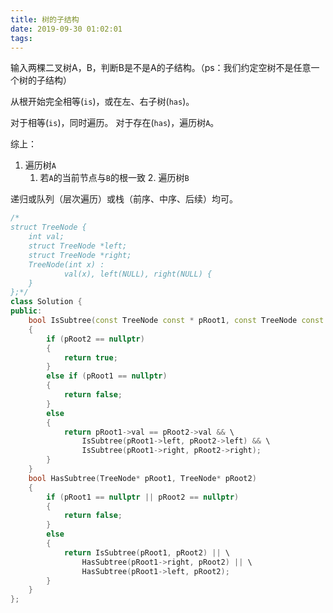 ```yaml
---
title: 树的子结构
date: 2019-09-30 01:02:01
tags:
---
```


输入两棵二叉树A，B，判断B是不是A的子结构。（ps：我们约定空树不是任意一个树的子结构）

从根开始完全相等(`is`)，或在左、右子树(`has`)。

对于相等(`is`)，同时遍历。
对于存在(`has`)，遍历树`A`。

综上：
1. 遍历树`A`
   1. 若`A`的当前节点与`B`的根一致
      2. 遍历树`B`

递归或队列（层次遍历）或栈（前序、中序、后续）均可。

``` cpp
/*
struct TreeNode {
	int val;
	struct TreeNode *left;
	struct TreeNode *right;
	TreeNode(int x) :
			val(x), left(NULL), right(NULL) {
	}
};*/
class Solution {
public:
    bool IsSubtree(const TreeNode const * pRoot1, const TreeNode const * pRoot2)
    {
        if (pRoot2 == nullptr)
        {
            return true;
        }
        else if (pRoot1 == nullptr)
        {
            return false;
        }
        else
        {
            return pRoot1->val == pRoot2->val && \
                IsSubtree(pRoot1->left, pRoot2->left) && \
                IsSubtree(pRoot1->right, pRoot2->right);
        }
    }
    bool HasSubtree(TreeNode* pRoot1, TreeNode* pRoot2)
    {
        if (pRoot1 == nullptr || pRoot2 == nullptr)
        {
            return false;
        }
        else
        {
            return IsSubtree(pRoot1, pRoot2) || \
                HasSubtree(pRoot1->right, pRoot2) || \
                HasSubtree(pRoot1->left, pRoot2);
        }
    }
};
```
